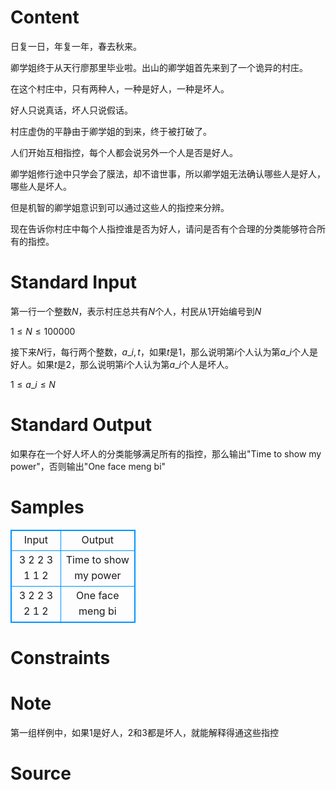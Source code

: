 
# Content

日复一日，年复一年，春去秋来。

卿学姐终于从天行廖那里毕业啦。出山的卿学姐首先来到了一个诡异的村庄。

在这个村庄中，只有两种人，一种是好人，一种是坏人。

好人只说真话，坏人只说假话。

村庄虚伪的平静由于卿学姐的到来，终于被打破了。

人们开始互相指控，每个人都会说另外一个人是否是好人。

卿学姐修行途中只学会了膜法，却不谙世事，所以卿学姐无法确认哪些人是好人，哪些人是坏人。

但是机智的卿学姐意识到可以通过这些人的指控来分辨。

现在告诉你村庄中每个人指控谁是否为好人，请问是否有个合理的分类能够符合所有的指控。

# Standard Input

第一行一个整数$N$，表示村庄总共有$N$个人，村民从$1$开始编号到$N$

$1\le N \le 100000$

接下来$N$行，每行两个整数，$a\_i,t$，如果$t$是$1$，那么说明第$i$个人认为第$a\_i$个人是好人。如果$t$是$2$，那么说明第$i$个人认为第$a\_i$个人是坏人。

$1\le a\_i \le N$

# Standard Output

如果存在一个好人坏人的分类能够满足所有的指控，那么输出"Time to show my power"，否则输出"One face meng bi"

# Samples

<style>
        table,table tr th, table tr td { border:1px solid #0094ff; }
        table { width: 200px; min-height: 25px; line-height: 25px; text-align: center; border-collapse: collapse;}   
    </style>
<table>
	<tr>
		<td>Input</td>
		<td>Output</td>
	</tr>
<tr><td>3
2 2
3 1
1 2</td><td>Time to show my power</td></tr><tr><td>3
2 2
3 2
1 2</td><td>One face meng bi</td></tr></table>


# Constraints



# Note

第一组样例中，如果1是好人，2和3都是坏人，就能解释得通这些指控

# Source


